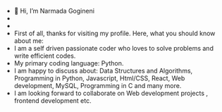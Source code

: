 - 👋 Hi, I’m Narmada Gogineni
-
- 
- First of all, thanks for visiting my profile. Here, what you should know about me:
- I am a self driven passionate coder who loves to solve problems and write efficient codes.
- My primary coding language: Python.
- I am happy to discuss about: Data Structures and Algorithms, Programming in Python, Javascript, Html/CSS, React, Web development, MySQL, Programming in C and many more.
- I am looking forward to collaborate on Web development projects , frontend development etc.


<!---
narmadagogineni/narmadagogineni is a ✨ special ✨ repository because its `README.md` (this file) appears on your GitHub profile.
You can click the Preview link to take a look at your changes.
--->

